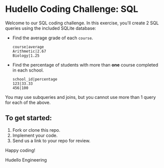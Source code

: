 # Hudello Coding Challenge: SQL

Welcome to our SQL coding challenge. In this exercise, you'll create 2 SQL queries using the included SQLite database:
- Find the average grade of each `course`.
  ```
  course|average
  Arithmetic|2.67
  Biology|1.25
  ```
- Find the percentage of students with more than **one** course completed in each school.
  ```
  school_id|percentage
  123|33.33
  456|100
  ```

You may use subqueries and joins, but you cannot use more than 1 query for each of the above.

## To get started:
1. Fork or clone this repo.
2. Implement your code.
3. Send us a link to your repo for review.

Happy coding!

Hudello Engineering
